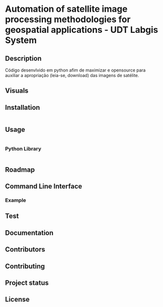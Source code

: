 # Automation of satellite image processing methodologies for geospatial applications - UDT Labgis System

  
## Description
Código desenvlvido em python afim de maximizar e 
opensource para auxiliar a apropriação (leia-se, download) das
imagens de satélite.
## Visuals


## Installation

```

```

## Usage

```

```
### Python Library

```

````
## Roadmap








## Command Line Interface



### Example



## Test


## Documentation




## Contributors


## Contributing



## Project status

## License
